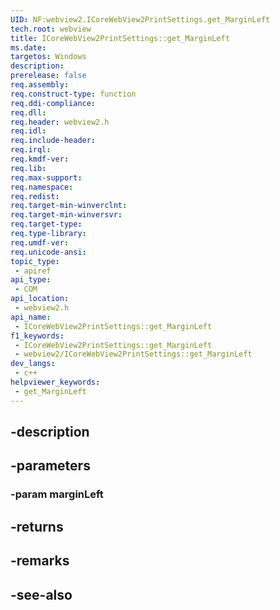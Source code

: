 ```yaml
---
UID: NF:webview2.ICoreWebView2PrintSettings.get_MarginLeft
tech.root: webview
title: ICoreWebView2PrintSettings::get_MarginLeft
ms.date: 
targetos: Windows
description: 
prerelease: false
req.assembly: 
req.construct-type: function
req.ddi-compliance: 
req.dll: 
req.header: webview2.h
req.idl: 
req.include-header: 
req.irql: 
req.kmdf-ver: 
req.lib: 
req.max-support: 
req.namespace: 
req.redist: 
req.target-min-winverclnt: 
req.target-min-winversvr: 
req.target-type: 
req.type-library: 
req.umdf-ver: 
req.unicode-ansi: 
topic_type:
 - apiref
api_type:
 - COM
api_location:
 - webview2.h
api_name:
 - ICoreWebView2PrintSettings::get_MarginLeft
f1_keywords:
 - ICoreWebView2PrintSettings::get_MarginLeft
 - webview2/ICoreWebView2PrintSettings::get_MarginLeft
dev_langs:
 - c++
helpviewer_keywords:
 - get_MarginLeft
---
```


## -description

## -parameters

### -param marginLeft

## -returns

## -remarks

## -see-also

